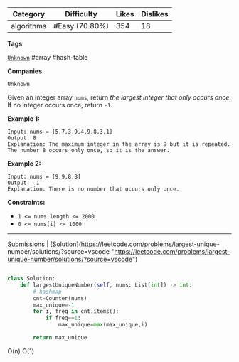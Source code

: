 
| Category   | Difficulty     | Likes | Dislikes |
| ---------- | -------------- | ----- | -------- |
| algorithms | #Easy (70.80%) | 354   | 18       |

**Tags**

[`Unknown`](https://leetcode.com/tag/Unknown?source=vscode "https://leetcode.com/tag/Unknown?source=vscode") #array  #hash-table 

**Companies**

`Unknown`

Given an integer array `nums`, return _the largest integer that only occurs once_. If no integer occurs once, return `-1`.

**Example 1:**

```
Input: nums = [5,7,3,9,4,9,8,3,1]
Output: 8
Explanation: The maximum integer in the array is 9 but it is repeated. The number 8 occurs only once, so it is the answer.
```

**Example 2:**

```
Input: nums = [9,9,8,8]
Output: -1
Explanation: There is no number that occurs only once.
```

**Constraints:**

- `1 <= nums.length <= 2000`
- `0 <= nums[i] <= 1000`

---

[Submissions](https://leetcode.com/problems/largest-unique-number/submissions/?source=vscode "https://leetcode.com/problems/largest-unique-number/submissions/?source=vscode") | [Solution](https://leetcode.com/problems/largest-unique-number/solutions/?source=vscode "https://leetcode.com/problems/largest-unique-number/solutions/?source=vscode")



```python

class Solution:
    def largestUniqueNumber(self, nums: List[int]) -> int:
        # hashmap 
        cnt=Counter(nums)
        max_unique=-1
        for i, freq in cnt.items():
            if freq==1:
                max_unique=max(max_unique,i)

        return max_unique

```

O(n)
O(1)